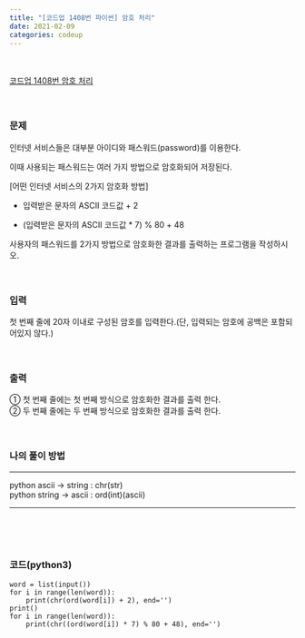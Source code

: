 ```yaml
---
title: "[코드업 1408번 파이썬] 암호 처리"
date: 2021-02-09
categories: codeup
---
```


<br><br>
[코드업 1408번 암호 처리](https://codeup.kr/problem.php?id=1408)
<br><br><br>

### 문제<br>
인터넷 서비스들은 대부분 아이디와 패스워드(password)를 이용한다.

이때 사용되는 패스워드는 여러 가지 방법으로 암호화되어 저장된다.

[어떤 인터넷 서비스의 2가지 암호화 방법]

- 입력받은 문자의 ASCII 코드값 + 2

- (입력받은 문자의 ASCII 코드값 * 7) % 80 + 48

사용자의 패스워드를 2가지 방법으로 암호화한 결과를 출력하는 프로그램을 작성하시오.
<br><br><br>


### 입력<br>
첫 번째 줄에 20자 이내로 구성된 암호를 입력한다.(단, 입력되는 암호에 공백은 포함되어있지 않다.)
<br><br><br>


### 출력<br>
① 첫 번째 줄에는 첫 번째 방식으로 암호화한 결과를 출력 한다.<br>
② 두 번째 줄에는 두 번째 방식으로 암호화한 결과를 출력 한다.
<br><br><br>


### 나의 풀이 방법<br>

****************************************

python ascii -> string : chr(str)
<br>
python string -> ascii : ord(int)(ascii)<br>

****************************************

<br><br><br>


### 코드(python3)
```
word = list(input())
for i in range(len(word)):
    print(chr(ord(word[i]) + 2), end='')
print()
for i in range(len(word)):
    print(chr((ord(word[i]) * 7) % 80 + 48), end='')
```
